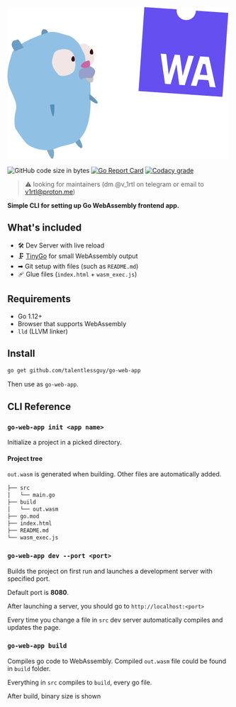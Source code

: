 ![go-web-app cover](gwa.png)

![GitHub code size in bytes](https://img.shields.io/github/languages/code-size/talentlessguy/create-go-web-app.svg?style=flat-square)
[![Go Report Card](https://goreportcard.com/badge/github.com/talentlessguy/create-go-web-app)](https://goreportcard.com/report/github.com/talentlessguy/create-go-web-app)
[![Codacy grade](https://img.shields.io/codacy/grade/36ef9ede8a13452f8498dcdbee6177eb.svg?style=flat-square)](https://app.codacy.com/app/komfy/go-web-app)

> :warning: looking for maintainers (dm @v_1rtl on telegram or email to v1rtl@proton.me)

**Simple CLI for setting up Go WebAssembly frontend app.**

## What's included

- 🛠️ Dev Server with live reload
- 🗜️ [TinyGo](https://tinygo.org) for small WebAssembly output
- ➡ Git setup with files (such as `README.md`)
- 🩹 Glue files (`index.html` + `wasm_exec.js`)

## Requirements

- Go 1.12+
- Browser that supports WebAssembly
- `lld` (LLVM linker)

## Install

```sh
go get github.com/talentlessguy/go-web-app
```

Then use as `go-web-app`.

## CLI Reference

### `go-web-app init <app name>`

Initialize a project in a picked directory.

#### Project tree

`out.wasm` is generated when building. Other files are automatically added.

```text
├── src
│   └── main.go
├── build
│   └── out.wasm
├── go.mod
├── index.html
├── README.md
└── wasm_exec.js
```

### `go-web-app dev --port <port>`

Builds the project on first run and launches a development server with specified port.

Default port is **8080**.

After launching a server, you should go to `http://localhost:<port>`

Every time you change a file in `src` dev server automatically compiles and updates the page.

### `go-web-app build`

Compiles go code to WebAssembly. Compiled `out.wasm` file could be found in `build` folder.

Everything in `src` compiles to `build`, every go file.

After build, binary size is shown

